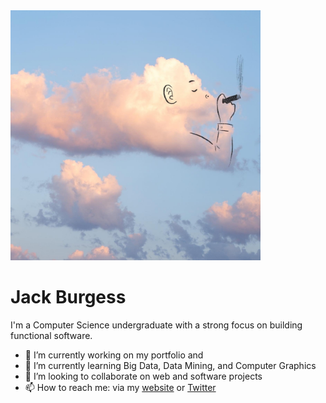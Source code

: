 
<!--
**jackthb/jackthb** is a ✨ _special_ ✨ repository because its `README.md` (this file) appears on your GitHub profile.
### Hi there 👋

Here are some ideas to get you started:


-->
<img src="https://raw.githubusercontent.com/jackthb/jackthb/master/disp.jpg" height="400"/>

# Jack Burgess

I'm a Computer Science undergraduate with a strong focus on building functional software. 

- 🔭 I’m currently working on my portfolio and 
- 🌱 I’m currently learning Big Data, Data Mining, and Computer Graphics
- 👯 I’m looking to collaborate on web and software projects
- 📫 How to reach me: via my [website](https://jackburgess.co.uk) or [Twitter](https://twitter.com/jack_thb)